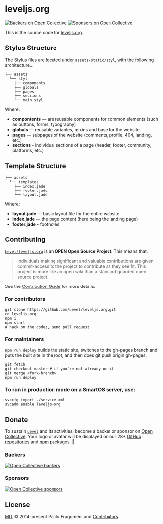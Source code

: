 # leveljs.org

[![Backers on Open Collective](https://opencollective.com/level/backers/badge.svg?color=orange)](#backers)
[![Sponsors on Open Collective](https://opencollective.com/level/sponsors/badge.svg?color=orange)](#sponsors)

This is the source code for [leveljs.org](http://leveljs.org).

## Stylus Structure

The Stylus files are located under `assets/static/styl`, with the following architecture...

```
├── assets
  └── styl
    ├── components
    ├── globals
    ├── pages
    ├── sections
    └── main.styl
```

Where:

- **compontents** — are reusable components for common elements (such as buttons, forms, typography)
- **globals** — reusable variables, mixins and base for the website
- **pages** — subpages of the website (comments, profile, 404, landing, etc.)
- **sections** - individual sections of a page (header, footer, community, platforms, etc.)

## Template Structure

```
├── assets
  └── templates
    ├── index.jade
    ├── footer.jade
    └── layout.jade
```

Where:

- **layout.jade** — basic layout file for the entire website
- **index.jade** — the page content (here being the landing page)
- **footer.jade** - footnotes

## Contributing

[`Level/leveljs.org`](https://github.com/Level/leveljs.org) is an **OPEN Open Source Project**. This means that:

> Individuals making significant and valuable contributions are given commit-access to the project to contribute as they see fit. This project is more like an open wiki than a standard guarded open source project.

See the [Contribution Guide](https://github.com/Level/community/blob/master/CONTRIBUTING.md) for more details.

### For contributors

```
git clone https://github.com/Level/leveljs.org.git
cd leveljs.org
npm i
npm start
# hack on the codez, send pull request
```

### For maintainers

`npm run deploy` builds the static site, switches to the gh-pages branch and
puts the built site in the root, and then does git push origin gh-pages.

```
git fetch
git checkout master # if you're not already on it
git merge <fork-branch>
npm run deploy
```

### To run in production mode on a SmartOS server, use:

```
svccfg import ./service.xml
svcadm enable leveljs-org
```

## Donate

To sustain [`Level`](https://github.com/Level) and its activities, become a backer or sponsor on [Open Collective](https://opencollective.com/level). Your logo or avatar will be displayed on our 28+ [GitHub repositories](https://github.com/Level) and [npm](https://www.npmjs.com/) packages. 💖

### Backers

[![Open Collective backers](https://opencollective.com/level/backers.svg?width=890)](https://opencollective.com/level)

### Sponsors

[![Open Collective sponsors](https://opencollective.com/level/sponsors.svg?width=890)](https://opencollective.com/level)

## License

[MIT](LICENSE.md) © 2014-present Paolo Fragomeni and [Contributors](CONTRIBUTORS.md).
